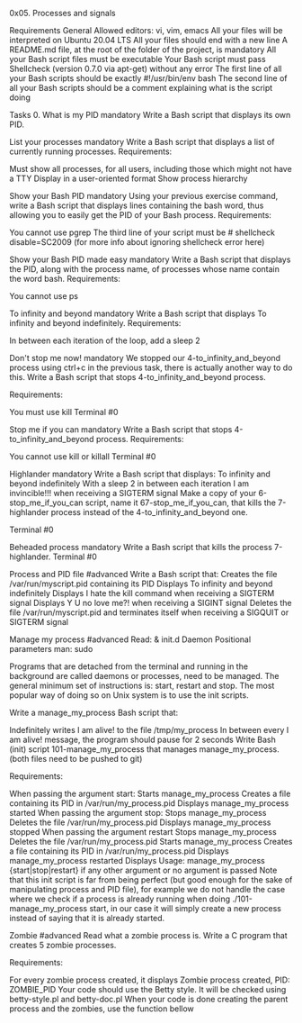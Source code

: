 0x05. Processes and signals

Requirements General Allowed editors: vi, vim, emacs All your files will be interpreted on Ubuntu 20.04 LTS All your files should end with a new line A README.md file, at the root of the folder of the project, is mandatory All your Bash script files must be executable Your Bash script must pass Shellcheck (version 0.7.0 via apt-get) without any error The first line of all your Bash scripts should be exactly #!/usr/bin/env bash The second line of all your Bash scripts should be a comment explaining what is the script doing

Tasks 0. What is my PID mandatory Write a Bash script that displays its own PID.

List your processes mandatory Write a Bash script that displays a list of currently running processes.
Requirements:

Must show all processes, for all users, including those which might not have a TTY Display in a user-oriented format Show process hierarchy

Show your Bash PID mandatory Using your previous exercise command, write a Bash script that displays lines containing the bash word, thus allowing you to easily get the PID of your Bash process.
Requirements:

You cannot use pgrep The third line of your script must be # shellcheck disable=SC2009 (for more info about ignoring shellcheck error here)

Show your Bash PID made easy mandatory Write a Bash script that displays the PID, along with the process name, of processes whose name contain the word bash.
Requirements:

You cannot use ps

To infinity and beyond mandatory Write a Bash script that displays To infinity and beyond indefinitely.
Requirements:

In between each iteration of the loop, add a sleep 2

Don't stop me now! mandatory We stopped our 4-to_infinity_and_beyond process using ctrl+c in the previous task, there is actually another way to do this.
Write a Bash script that stops 4-to_infinity_and_beyond process.

Requirements:

You must use kill Terminal #0

Stop me if you can mandatory Write a Bash script that stops 4-to_infinity_and_beyond process.
Requirements:

You cannot use kill or killall Terminal #0

Highlander mandatory Write a Bash script that displays:
To infinity and beyond indefinitely With a sleep 2 in between each iteration I am invincible!!! when receiving a SIGTERM signal Make a copy of your 6-stop_me_if_you_can script, name it 67-stop_me_if_you_can, that kills the 7-highlander process instead of the 4-to_infinity_and_beyond one.

Terminal #0

Beheaded process mandatory Write a Bash script that kills the process 7-highlander.
Terminal #0

Process and PID file #advanced Write a Bash script that:
Creates the file /var/run/myscript.pid containing its PID Displays To infinity and beyond indefinitely Displays I hate the kill command when receiving a SIGTERM signal Displays Y U no love me?! when receiving a SIGINT signal Deletes the file /var/run/myscript.pid and terminates itself when receiving a SIGQUIT or SIGTERM signal

Manage my process #advanced Read:
& init.d Daemon Positional parameters man: sudo

Programs that are detached from the terminal and running in the background are called daemons or processes, need to be managed. The general minimum set of instructions is: start, restart and stop. The most popular way of doing so on Unix system is to use the init scripts.

Write a manage_my_process Bash script that:

Indefinitely writes I am alive! to the file /tmp/my_process In between every I am alive! message, the program should pause for 2 seconds Write Bash (init) script 101-manage_my_process that manages manage_my_process. (both files need to be pushed to git)

Requirements:

When passing the argument start: Starts manage_my_process Creates a file containing its PID in /var/run/my_process.pid Displays manage_my_process started When passing the argument stop: Stops manage_my_process Deletes the file /var/run/my_process.pid Displays manage_my_process stopped When passing the argument restart Stops manage_my_process Deletes the file /var/run/my_process.pid Starts manage_my_process Creates a file containing its PID in /var/run/my_process.pid Displays manage_my_process restarted Displays Usage: manage_my_process {start|stop|restart} if any other argument or no argument is passed Note that this init script is far from being perfect (but good enough for the sake of manipulating process and PID file), for example we do not handle the case where we check if a process is already running when doing ./101-manage_my_process start, in our case it will simply create a new process instead of saying that it is already started.

Zombie #advanced Read what a zombie process is.
Write a C program that creates 5 zombie processes.

Requirements:

For every zombie process created, it displays Zombie process created, PID: ZOMBIE_PID Your code should use the Betty style. It will be checked using betty-style.pl and betty-doc.pl When your code is done creating the parent process and the zombies, use the function bellow
